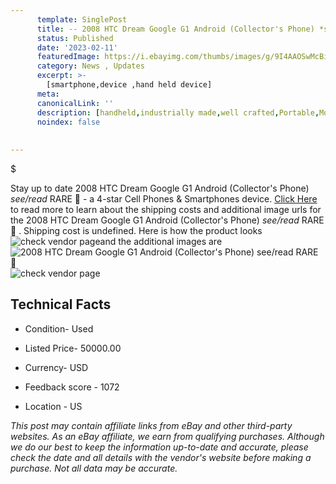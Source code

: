 ```yaml
---
      template: SinglePost
      title: -- 2008 HTC Dream Google G1 Android (Collector's Phone) *see/read* RARE 💎 
      status: Published
      date: '2023-02-11'
      featuredImage: https://i.ebayimg.com/thumbs/images/g/9I4AAOSwMcBiH-LG/s-l225.jpg
      category: News , Updates
      excerpt: >-
        [smartphone,device ,hand held device]
      meta:
      canonicalLink: ''
      description: [handheld,industrially made,well crafted,Portable,Mobile,Compact,Convenient,Lightweight,Maneuverable,Man-portable,Miniature,Carriable,Hand-held,Light,Holdable,Transportable,Mobile device,Pocket-sized,On-the-go,Wireless,Cordless,Compact size,Convenient size, smartphone,device ,hand held device]
      noindex: false
      
        
---
```

$

Stay up to date 2008 HTC Dream Google G1 Android (Collector's Phone) *see/read* RARE 💎  - a 4-star Cell Phones & Smartphones device. [Click Here](https://www.ebay.com/itm/325080788266?hash=item4bb0532d2a%3Ag%3A9I4AAOSwMcBiH-LG&mkevt=1&mkcid=1&mkrid=711-53200-19255-0&campid=%253CePNCampaignId%253E&customid=%253CreferenceId%253E&toolid=10049) to read more to learn about the shipping costs and additional image urls for the 2008 HTC Dream Google G1 Android (Collector's Phone) *see/read* RARE 💎 . Shipping cost is undefined. Here is how the product looks ![check vendor page](https://i.ebayimg.com/thumbs/images/g/9I4AAOSwMcBiH-LG/s-l225.jpg)and the additional images are![2008 HTC Dream Google G1 Android (Collector's Phone) *see/read* RARE 💎 ](https://i.ebayimg.com/images/g/9I4AAOSwMcBiH-LG/s-l1600.jpg)![check vendor page](https://origin-galleryplus.ebayimg.com/ws/web/325080788266_2_0_1/225x225.jpg,https://origin-galleryplus.ebayimg.com/ws/web/325080788266_3_0_1/225x225.jpg,https://origin-galleryplus.ebayimg.com/ws/web/325080788266_4_0_1/225x225.jpg,https://origin-galleryplus.ebayimg.com/ws/web/325080788266_5_0_1/225x225.jpg,https://origin-galleryplus.ebayimg.com/ws/web/325080788266_6_0_1/225x225.jpg,https://origin-galleryplus.ebayimg.com/ws/web/325080788266_7_0_1/225x225.jpg,https://origin-galleryplus.ebayimg.com/ws/web/325080788266_8_0_1/225x225.jpg,https://origin-galleryplus.ebayimg.com/ws/web/325080788266_9_0_1/225x225.jpg)



 ## Technical Facts 



     
      

 - Condition- Used 


      

 - Listed Price- 50000.00 


      

 - Currency- USD 


      

 - Feedback score - 1072 


      

 - Location - US 


      
      

 *_This post may contain affiliate links from eBay and other third-party websites. As an eBay affiliate, we earn from qualifying purchases. Although we do our best to keep the information up-to-date and accurate, please check the date and all details with the vendor's website before making a purchase. Not all data may be accurate._*






